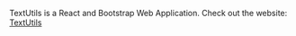 TextUtils is a React and Bootstrap Web Application.
Check out the website: [TextUtils](https://mytextutils-reactapp.netlify.app/)
